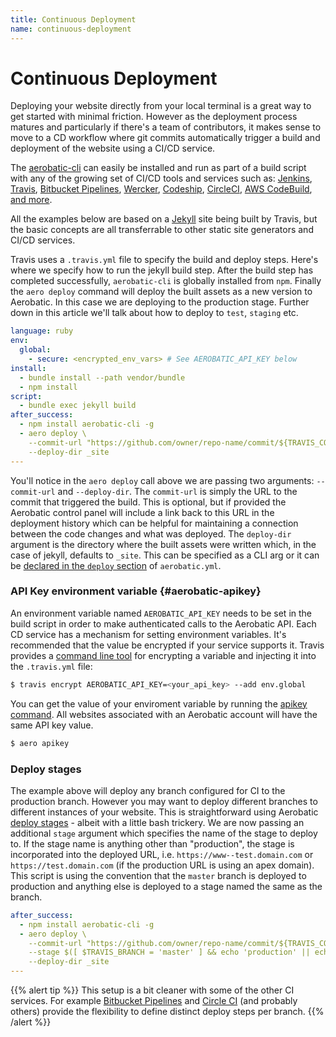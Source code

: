 ```yaml
---
title: Continuous Deployment
name: continuous-deployment
---
```


# Continuous Deployment

Deploying your website directly from your local terminal is a great way to get started with minimal friction. However as the deployment process matures and particularly if there's a team of contributors, it makes sense to move to a CD workflow where git commits automatically trigger a build and deployment of the website using a CI/CD service.

The [aerobatic-cli](/doc/cli) can easily be installed and run as part of a build script with any of the growing set of CI/CD tools and services such as: [Jenkins](https://jenkins.io/), [Travis](https://travis-ci.com/), [Bitbucket Pipelines](https://bitbucket.org/product/features/pipelines), [Wercker](http://www.wercker.com/), [Codeship](https://codeship.com), [CircleCI](https://circleci.com/), [AWS CodeBuild](https://aws.amazon.com/codebuild/), [and more](https://github.com/ligurio/Continuous-Integration-services/blob/master/continuous-integration-services-list.md).

All the examples below are based on a [Jekyll](https://jekyllrb.com/) site being built by Travis, but the basic concepts are all transferrable to other static site generators and CI/CD services.

Travis uses a `.travis.yml` file to specify the build and deploy steps. Here's where we specify how to run the jekyll build step. After the build step has completed successfully, `aerobatic-cli` is globally installed from `npm`. Finally the `aero deploy` command will deploy the built assets as a new version to Aerobatic. In this case we are deploying to the production stage. Further down in this article we'll talk about how to deploy to `test`, `staging` etc.

~~~yaml
language: ruby
env:
  global:
    - secure: <encrypted_env_vars> # See AEROBATIC_API_KEY below
install:
  - bundle install --path vendor/bundle
  - npm install
script:
  - bundle exec jekyll build
after_success:
  - npm install aerobatic-cli -g
  - aero deploy \
    --commit-url "https://github.com/owner/repo-name/commit/${TRAVIS_COMMIT}" \
    --deploy-dir _site
---
~~~

You'll notice in the `aero deploy` call above we are passing two arguments: `--commit-url` and `--deploy-dir`. The `commit-url` is simply the URL to the commit that triggered the build. This is optional, but if provided the Aerobatic control panel will include a link back to this URL in the deployment history which can be helpful for maintaining a connection between the code changes and what was deployed. The `deploy-dir` argument is the directory where the built assets were written which, in the case of jekyll, defaults to `_site`. This can be specified as a CLI arg or it can be [declared in the `deploy` section](/docs/configuration) of `aerobatic.yml`.

### API Key environment variable {#aerobatic-apikey}

An environment variable named `AEROBATIC_API_KEY` needs to be set in the build script in order to make authenticated calls to the Aerobatic API. Each CD service has a mechanism for setting environment variables. It's recommended that the value be encrypted if your service supports it. Travis provides a [command line tool](https://docs.travis-ci.com/user/environment-variables/#Encrypting-environment-variables) for encrypting a variable and injecting it into the `.travis.yml` file:

~~~sh
$ travis encrypt AEROBATIC_API_KEY=<your_api_key> --add env.global
~~~

You can get the value of your enviroment variable by running the [apikey command](/docs/cli#apikey). All websites associated with an Aerobatic account will have the same API key value.

~~~sh
$ aero apikey
~~~

### Deploy stages

The example above will deploy any branch configured for CI to the production branch. However you may want to deploy different branches to different instances of your website. This is straightforward using Aerobatic [deploy stages](/docs/configuration#deploy-stages) - albeit with a little bash trickery. We are now passing an additional `stage` argument which specifies the name of the stage to deploy to. If the stage name is anything other than "production", the stage is incorporated into the deployed URL, i.e. `https://www--test.domain.com` or `https://test.domain.com` (if the production URL is using an apex domain). This script is using the convention that the `master` branch is deployed to production and anything else is deployed to a stage named the same as the branch.

~~~yaml
after_success:
  - npm install aerobatic-cli -g
  - aero deploy \
    --commit-url "https://github.com/owner/repo-name/commit/${TRAVIS_COMMIT}" \
    --stage $([ $TRAVIS_BRANCH = 'master' ] && echo 'production' || echo $TRAVIS_BRANCH ) \
    --deploy-dir _site
---
~~~

{{% alert tip %}}
This setup is a bit cleaner with some of the other CI services. For example [Bitbucket Pipelines](https://confluence.atlassian.com/bitbucket/configure-bitbucket-pipelines-yml-792298910.html#Configurebitbucket-pipelines.yml-ci_branchesbranches(optional)) and [Circle CI](https://circleci.com/docs/configuration/#deployment) (and probably others) provide the flexibility to define distinct deploy steps per branch.
{{% /alert %}}
